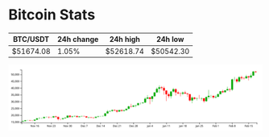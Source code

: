 # Bitcoin Stats

BTC/USDT|24h change|24h high|24h low|
|---|---|---|---|
|$51674.08|1.05%|$52618.74|$50542.30|

<img src="./chart.svg">

